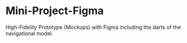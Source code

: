 # Mini-Project-Figma
High-Fidelity Prototype (Mockups) with Figma including the darts of the navigational model.
